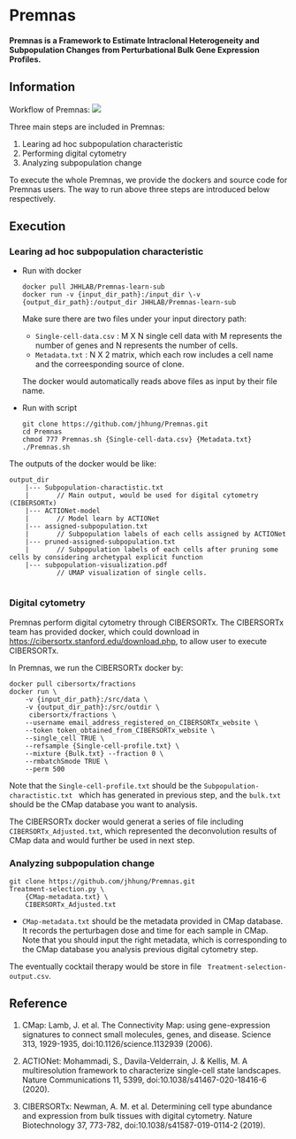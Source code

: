 # Premnas
#### Premnas is a Framework to Estimate Intraclonal Heterogeneity and Subpopulation Changes from Perturbational Bulk Gene Expression Profiles.

## Information

Workflow of Premnas: 
![](https://i.imgur.com/D0Nacge.png)

Three main steps are included in Premnas:
1. Learing ad hoc subpopulation characteristic
2. Performing digital cytometry
3. Analyzing subpopulation change

To execute the whole Premnas, we provide the dockers and source code for Premnas users. The way to run above three steps are introduced below respectively. 


## Execution

### Learing ad hoc subpopulation characteristic
    
* Run with docker
    ```cpp=
    docker pull JHHLAB/Premnas-learn-sub
    docker run -v {input_dir_path}:/input_dir \-v {output_dir_path}:/output_dir JHHLAB/Premnas-learn-sub
    ```
    Make sure there are two files under your input directory path: 
    * ```Single-cell-data.csv``` : M X N single cell data with M represents the number of genes and N represents the number of cells. 
    * ```Metadata.txt``` : N X 2 matrix, which each row includes a cell name and the correesponding source of clone.

    The docker would automatically reads above files as input by their file name.
    
* Run with script
    ```python=
    git clone https://github.com/jhhung/Premnas.git
    cd Premnas
    chmod 777 Premnas.sh {Single-cell-data.csv} {Metadata.txt}
    ./Premnas.sh
    ```
    
The outputs of the docker would be like:
```c=
output_dir    
    |--- Subpopulation-charactistic.txt 
    |       // Main output, would be used for digital cytometry (CIBERSORTx)
    |--- ACTIONet-model
    |       // Model learn by ACTIONet
    |--- assigned-subpopulation.txt
    |       // Subpopulation labels of each cells assigned by ACTIONet
    |--- pruned-assigned-subpopulation.txt
    |       // Subpopulation labels of each cells after pruning some cells by considering archetypal explicit function
    |--- subpopulation-visualization.pdf
            // UMAP visualization of single cells.
    
```

### Digital cytometry

Premnas perform digital cytometry through CIBERSORTx. The CIBERSORTx team has provided docker, which could download in https://cibersortx.stanford.edu/download.php, to allow user to execute CIBERSORTx.

In Premnas, we run the CIBERSORTx docker by:

```c=
docker pull cibersortx/fractions
docker run \
    -v {input_dir_path}:/src/data \
    -v {output_dir_path}:/src/outdir \  
     cibersortx/fractions \
    --username email_address_registered_on_CIBERSORTx_website \
    --token token_obtained_from_CIBERSORTx_website \
    --single_cell TRUE \
    --refsample {Single-cell-profile.txt} \ 
    --mixture {Bulk.txt} --fraction 0 \
    --rmbatchSmode TRUE \
    --perm 500
```

Note that the ```Single-cell-profile.txt``` should be the ```Subpopulation-charactistic.txt ``` which has generated in previous step, and the ```bulk.txt``` should be the CMap database you want to analysis.

The CIBERSORTx docker would generat a series of file including ```CIBERSORTx_Adjusted.txt```, which represented the deconvolution results of CMap data and would further be used in next step.

### Analyzing subpopulation change

```python=
git clone https://github.com/jhhung/Premnas.git
Treatment-selection.py \
    {CMap-metadata.txt} \
    CIBERSORTx_Adjusted.txt 
```
* ```CMap-metadata.txt``` should be the metadata provided in CMap database. It records the perturbagen dose and time for each sample in CMap. Note that you should input the right metadata, which is corresponding to the CMap database you analysis previous digital cytometry step.

The eventually cocktail therapy would be store in file ``` Treatment-selection-output.csv```.

## Reference
1. CMap: Lamb, J. et al. The Connectivity Map: using gene-expression signatures to connect small molecules, genes, and disease. Science 313, 1929-1935, doi:10.1126/science.1132939 (2006).

2. ACTIONet: Mohammadi, S., Davila-Velderrain, J. & Kellis, M. A multiresolution framework to characterize single-cell state landscapes. Nature Communications 11, 5399, doi:10.1038/s41467-020-18416-6 (2020).
3. CIBERSORTx: Newman, A. M. et al. Determining cell type abundance and expression from bulk tissues with digital cytometry. Nature Biotechnology 37, 773-782, doi:10.1038/s41587-019-0114-2 (2019).



